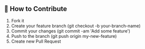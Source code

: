 ## 🤝 How to Contribute

1.  Fork it
2.  Create your feature branch (git checkout -b your-branch-name)
3.  Commit your changes (git commit -am 'Add some feature')
4.  Push to the branch (git push origin my-new-feature)
5.  Create new Pull Request